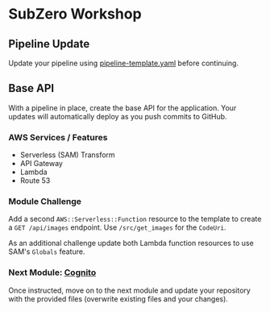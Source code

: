# SubZero Workshop

## Pipeline Update

Update your pipeline using [pipeline-template.yaml](pipeline-template.yaml) before continuing.

## Base API

With a pipeline in place, create the base API for the application. Your updates will automatically deploy as you push commits to GitHub.

### AWS Services / Features

- Serverless (SAM) Transform
- API Gateway
- Lambda
- Route 53

### Module Challenge

Add a second `AWS::Serverless::Function` resource to the template to create a `GET /api/images` endpoint. Use `/src/get_images` for the `CodeUri`. 

As an additional challenge update both Lambda function resources to use SAM's `Globals` feature.

### Next Module: [Cognito](../3_Cognito/)

Once instructed, move on to the next module and update your repository with the provided files (overwrite existing files and your changes).
